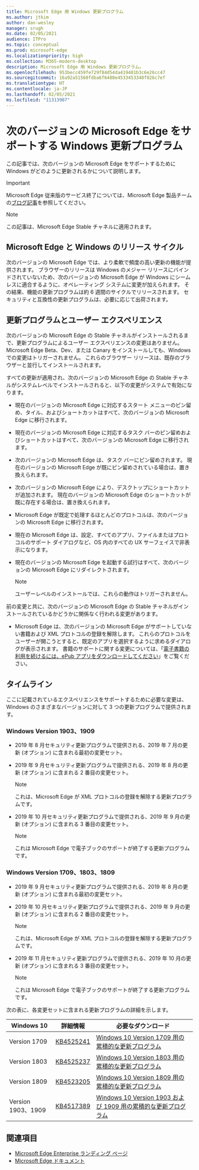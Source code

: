 ```yaml
---
title: Microsoft Edge 用 Windows 更新プログラム
ms.author: jtkim
author: dan-wesley
manager: srugh
ms.date: 02/05/2021
audience: ITPro
ms.topic: conceptual
ms.prod: microsoft-edge
ms.localizationpriority: high
ms.collection: M365-modern-desktop
description: Microsoft Edge 用 Windows 更新プログラム。
ms.openlocfilehash: 953becc459fe729f84d54da419481b3c6e26cc47
ms.sourcegitcommit: 16a92a51560fdba6f6480e4533453348f026c7ef
ms.translationtype: HT
ms.contentlocale: ja-JP
ms.lasthandoff: 02/05/2021
ms.locfileid: "11313907"
---
```

# 次のバージョンの Microsoft Edge をサポートする Windows 更新プログラム

この記事では、次のバージョンの Microsoft Edge をサポートするために Windows がどのように更新されるかについて説明します。

> [!IMPORTANT]
> Microsoft Edge 従来版のサービス終了については、Microsoft Edge 製品チームの[ブログ記事](https://aka.ms/EdgeLegacyEOS)を参照してください。

> [!NOTE]
> この記事は、Microsoft Edge Stable チャネルに適用されます。

## Microsoft Edge と Windows のリリース サイクル

次のバージョンの Microsoft Edge では、より柔軟で頻度の高い更新の機能が提供されます。 ブラウザーのリリースは Windows のメジャー リリースにバインドされていないため、次のバージョンの Microsoft Edge が Windows にシームレスに適合するように、オペレーティング システムに変更が加えられます。 その結果、機能の更新プログラムは約 6 週間のサイクルでリリースされます。 セキュリティと互換性の更新プログラムは、必要に応じて出荷されます。

## 更新プログラムとユーザー エクスペリエンス

次のバージョンの Microsoft Edge の Stable チャネルがインストールされるまで、更新プログラムによるユーザー エクスペリエンスの変更はありません。 Microsoft Edge Beta、Dev、または Canary をインストールしても、Windows での変更はトリガーされません。 これらのブラウザー リリースは、既存のブラウザーと並行してインストールされます。

すべての更新が適用され、次のバージョンの Microsoft Edge の Stable チャネルがシステムレベルでインストールされると、以下の変更がシステムで有効になります。

- 現在のバージョンの Microsoft Edge に対応するスタート メニューのピン留め、タイル、およびショートカットはすべて、次のバージョンの Microsoft Edge に移行されます。
- 現在のバージョンの Microsoft Edge に対応するタスク バーのピン留めおよびショートカットはすべて、次のバージョンの Microsoft Edge に移行されます。
- 次のバージョンの Microsoft Edge は、タスク バーにピン留めされます。 現在のバージョンの Microsoft Edge が既にピン留めされている場合は、置き換えられます。
- 次のバージョンの Microsoft Edge により、デスクトップにショートカットが追加されます。 現在のバージョンの Microsoft Edge のショートカットが既に存在する場合は、置き換えられます。
- Microsoft Edge が既定で処理するほとんどのプロトコルは、次のバージョンの Microsoft Edge に移行されます。
- 現在の Microsoft Edge は、設定、すべてのアプリ、ファイルまたはプロトコルのサポート ダイアログなど、OS 内のすべての UX サーフェイスで非表示になります。
- 現在のバージョンの Microsoft Edge を起動する試行はすべて、次のバージョンの Microsoft Edge にリダイレクトされます。

  > [!NOTE]
  > ユーザーレベルのインストールでは、これらの動作はトリガーされません。

前の変更と共に、次のバージョンの Microsoft Edge の Stable チャネルがインストールされているかどうかに関係なく行われる変更があります。

- Microsoft Edge は、次のバージョンの Microsoft Edge がサポートしていない書籍および XML プロトコルの登録を解除します。 これらのプロトコルをユーザーが開こうとすると、既定のアプリを選択するように求めるダイアログが表示されます。 書籍のサポートに関する変更については、「[電子書籍の利用を続けるには、ePub アプリをダウンロードしてください](https://nam06.safelinks.protection.outlook.com/?url=https%3A%2F%2Fsupport.microsoft.com%2Fhelp%2F4517840&data=02%7C01%7Cv-danwes%40microsoft.com%7Cc9f8571b880549c30fcf08d72be5eaf9%7C72f988bf86f141af91ab2d7cd011db47%7C1%7C0%7C637026138803983526&sdata=qtb3DvVZQ6H%2FFXnBievkl%2B%2BngAQXwl340PcH8kRc3y4%3D&reserved=0)」をご覧ください。

## タイムライン

ここに記載されているエクスペリエンスをサポートするために必要な変更は、Windows のさまざまなバージョンに対して 3 つの更新プログラムで提供されます。

### Windows Version 1903、1909

- 2019 年 8 月セキュリティ更新プログラムで提供される、2019 年 7 月の更新 (オプション) に含まれる最初の変更セット。
- 2019 年 9 月セキュリティ更新プログラムで提供される、2019 年 8 月の更新 (オプション) に含まれる 2 番目の変更セット。

  > [!NOTE]
  > これは、Microsoft Edge が XML プロトコルの登録を解除する更新プログラムです。

- 2019 年 10 月セキュリティ更新プログラムで提供される、2019 年 9 月の更新 (オプション) に含まれる 3 番目の変更セット。

  > [!NOTE]
  > これは Microsoft Edge で電子ブックのサポートが終了する更新プログラムです。

### Windows Version 1709、1803、1809

- 2019 年 9 月セキュリティ更新プログラムで提供される、2019 年 8 月の更新 (オプション) に含まれる最初の変更セット。
- 2019 年 10 月セキュリティ更新プログラムで提供される、2019 年 9 月の更新 (オプション) に含まれる 2 番目の変更セット。

  > [!NOTE]
  > これは、Microsoft Edge が XML プロトコルの登録を解除する更新プログラムです。

- 2019 年 11 月セキュリティ更新プログラムで提供される、2019 年 10 月の更新 (オプション) に含まれる 3 番目の変更セット。

  > [!NOTE]
  > これは Microsoft Edge で電子ブックのサポートが終了する更新プログラムです。

次の表に、各変更セットに含まれる更新プログラムの詳細を示します。

| Windows 10 | 詳細情報 | 必要なダウンロード |
|--|--|--|
| Version 1709 | [KB4525241](https://support.microsoft.com/help/4525241/windows-10-update-kb4525241) | [Windows 10 Version 1709 用の累積的な更新プログラム](https://www.catalog.update.microsoft.com/Search.aspx?q=4525241) |
| Version 1803  | [KB4525237](https://support.microsoft.com/help/4525237/windows-10-update-kb4525237) | [Windows 10 Version 1803 用の累積的な更新プログラム](https://www.catalog.update.microsoft.com/Search.aspx?q=KB4525237) |
| Version 1809  | [KB4523205](https://support.microsoft.com/help/4523205/windows-10-update-kb4523205) | [Windows 10 Version 1809 用の累積的な更新プログラム](https://www.catalog.update.microsoft.com/Search.aspx?q=4523205) |
| Version 1903、1909 |[KB4517389](https://support.microsoft.com/help/4517389/windows-10-update-kb4517389)  | [Windows 10 Version 1903 および 1909 用の累積的な更新プログラム ](https://www.catalog.update.microsoft.com/Search.aspx?q=4517389) |

## 関連項目

- [Microsoft Edge Enterprise ランディング ページ](https://aka.ms/EdgeEnterprise)
- [Microsoft Edge ドキュメント](https://docs.microsoft.com/DeployEdge/)
